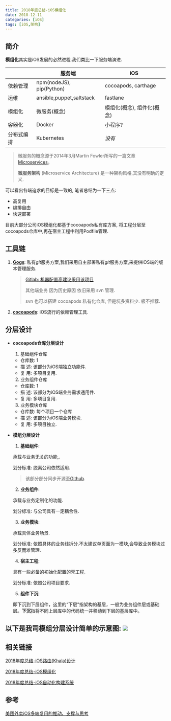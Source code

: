 ```yaml
---
title: 2018年度总结-iOS模组化
date: 2018-12-11
categories: [iOS]
tags: [iOS,架构]
---
```


## 简介

**模组化**其实是iOS发展的必然进程.我们类比一下服务端演进.

|            | 服务端                   | iOS                        |
| ---------- | ------------------------ | -------------------------- |
| 依赖管理   | npm(nodeJS), pip(Python) | cocoapods, carthage        |
| 运维       | ansible,puppet,saltstack | fastlane                   |
| 模组化     | 微服务(概念)             | 模组化(概念), 组件化(概念) |
| 容器化     | Docker                   | 小程序?                    |
| 分布式编排 | Kubernetes               | *没有*                     |

<!-- more -->

> 微服务的概念源于2014年3月Martin Fowler所写的一篇文章 [Microservices](http://martinfowler.com/articles/microservices.html)。
>
> **微服务架构** (Microservice Architecture) 是一种架构风格,其没有明确的定义.

可以看出各端追求的目标是一致的, 笔者总结为一下三点:

- 高复用
- 编排自由
- 快速部署

目前大部分公司iOS模组化都基于cocoapods私有库方案, 将工程分层至cocoapods仓库中,再在宿主工程中利用Podfile管理.

## 工具链

1. [**Gogs**](https://gogs.io/): 私有*git*服务方案,我们采用自主部署私有*git*服务方案,来提供iOS端的版本管理服务.

   > [Gitlab: 机器配置高建议采用该项目](https://docs.gitlab.com.cn/)
   >
   > 其他端业务 因为历史原因 依旧采用 svn 管理.
   >
   > svn 也可以搭建 cocoapods 私有化仓库, 但是坑多资料少. 极不推荐.

2. [**cocoapods**](https://cocoapods.org): iOS流行的依赖管理工具.

## 分层设计

- **cocoapods仓库分层设计**
  1. 基础组件仓库
    - 仓库数: 1
    - 描    述: 该部分为iOS端独立功能件.
    - 复    用: 多项目复用.
  2. 业务组件仓库
    - 仓库数: 1
    - 描    述: 该部分为iOS端业务需求通用件.
    - 复    用: 多项目复用.
  3. 业务模块仓库
    - 仓库数: 每个项目一个仓库
    - 描    述: 该部分为iOS端业务模块.
    - 复    用: 多项目独立.

- **模组分层设计**

  1. **基础组件**: 

    承载与业务无关的功能,.

     划分标准: 脱离公司依然适用.

    > 该部分部分同步开源至[Github](https://github.com/linhay).

  2. **业务组件**: 

    承载与业务定制化的功能.

    划分标准: 与公司具有一定耦合性.

  3. **业务模块**: 

    承载具体业务场景.

    划分标准: 依照具体的业务线拆分.不太建议单页面为一模块,会导致业务模块过多反而难管理.

  4. **宿主工程**: 

    具有一些必备的初始化配置的壳工程.

    划分标准: 依照公司项目要求.

  5. **组件下沉**:

    即下沉到下层组件，这里的“下层”指架构的基层，一般为业务组件层或基础层。**下沉**指将不同上层库中的代码统一并移动到下层的基层库中。

## 以下是我司模组分层设计简单的示意图: ![](https://s.linhey.com/iOS-%E6%9E%B6%E6%9E%84%E8%AE%BE%E8%AE%A1-06.png!m1)

## 相关链接

[2018年度总结-iOS路由(Khala)设计](https://www.linhey.com/2018/12/10/[2018%E5%B9%B4%E5%BA%A6%E6%80%BB%E7%BB%93]iOS%20%E8%B7%AF%E7%94%B1%E8%AE%BE%E8%AE%A1/)

[2018年度总结-iOS模组化](https://www.linhey.com/2018/12/11/[2018%E5%B9%B4%E5%BA%A6%E6%80%BB%E7%BB%93]iOS-%E6%A8%A1%E7%BB%84%E5%8C%96/)

[2018年度总结-iOS自动化构建系统](https://www.linhey.com/2018/12/10/[2018%E5%B9%B4%E5%BA%A6%E6%80%BB%E7%BB%93]iOS%20%E8%87%AA%E5%8A%A8%E5%8C%96%E6%9E%84%E5%BB%BA%E7%B3%BB%E7%BB%9F/)

## 参考

[美团外卖iOS多端复用的推动、支撑与思考](https://tech.meituan.com/iOS_multiterminal_reuse.html)

